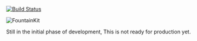 [![Build Status](https://travis-ci.org/ctarda/FountainKit.svg?branch=master)](https://travis-ci.org/ctarda/FountainKit)

![FountainKit](http://ctarda.com/wp-content/uploads/2016/03/FullSizeRender-2.jpg)

Still in the initial phase of development, This is not ready for production yet.
